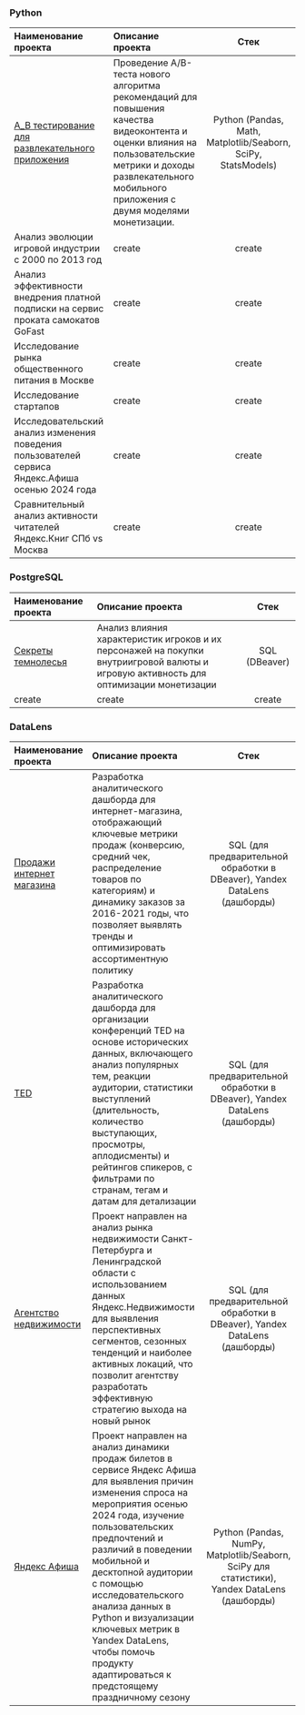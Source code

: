 ### Python

| Наименование проекта | Описание проекта  |Стек |
|:------------- |:---------------| :-------------:|
| [А_В тестирование для развлекательного приложения](https://github.com/LolitaShinkareva/Practicum_projects/blob/main/А_В%20тестирование%20для%20развлекательного%20приложения.ipynb) | Проведение A/B-теста нового алгоритма рекомендаций для повышения качества видеоконтента и оценки влияния на пользовательские метрики и доходы развлекательного мобильного приложения с двумя моделями монетизации. |  Python (Pandas, Math, Matplotlib/Seaborn, SciPy, StatsModels)|
| Анализ эволюции игровой индустрии с 2000 по 2013 год    | create        |         create      |
| Анализ эффективности внедрения платной подписки на сервис проката самокатов GoFast|  create          |      create    |
| Исследование рынка общественного питания в Москве|  create          |      create    |
| Исследование стартапов| create          |        create    |
| Исследовательский анализ изменения поведения пользователей сервиса Яндекс.Афиша осенью 2024 года |  create       |      create   |
| Сравнительный анализ активности читателей Яндекс.Книг СПб vs Москва|  create        |   create    |


### PostgreSQL

| Наименование проекта | Описание проекта  |Стек |
|:------------- |:---------------| :-------------:|
| [Секреты темнолесья](https://github.com/LolitaShinkareva/Practicum_projects/blob/main/Секреты%20темнолесья.sql)| Анализ влияния характеристик игроков и их персонажей на покупки внутриигровой валюты и игровую активность для оптимизации монетизации| SQL (DBeaver)|
|  create     |  create       |         create     |


### DataLens

| Наименование проекта | Описание проекта  |Стек |
|:------------- |:---------------| :-------------:|
| [Продажи интернет магазина](https://datalens.yandex.cloud/yh0q8ajsnqxul-prodazhi-internet-magazina)  | Разработка аналитического дашборда для интернет-магазина, отображающий ключевые метрики продаж (конверсию, средний чек, распределение товаров по категориям) и динамику заказов за 2016-2021 годы, что позволяет выявлять тренды и оптимизировать ассортиментную политику |   SQL (для предварительной обработки в DBeaver), Yandex DataLens (дашборды) |
|  [TED](https://datalens.yandex.cloud/4ofzw0uptgpyr-ted)    |  Разработка аналитического дашборда для организации конференций TED на основе исторических данных, включающего анализ популярных тем, реакции аудитории, статистики выступлений (длительность, количество выступающих, просмотры, аплодисменты) и рейтингов спикеров, с фильтрами по странам, тегам и датам для детализации   |       SQL (для предварительной обработки в DBeaver), Yandex DataLens (дашборды)   |
|  [Агентство недвижимости](https://datalens.yandex.cloud/3ug526rq59c2p-dashbord-dlya-agentstva-nedvizhimosti?tab=aW)  |  Проект направлен на анализ рынка недвижимости Санкт-Петербурга и Ленинградской области с использованием данных Яндекс.Недвижимости для выявления перспективных сегментов, сезонных тенденций и наиболее активных локаций, что позволит агентству разработать эффективную стратегию выхода на новый рынок   |      SQL (для предварительной обработки в DBeaver), Yandex DataLens (дашборды)   |
|[Яндекс Афиша](https://datalens.yandex.cloud/1ld3co8suuiin-yandeks-afisha)| Проект направлен на анализ динамики продаж билетов в сервисе Яндекс Афиша для выявления причин изменения спроса на мероприятия осенью 2024 года, изучение пользовательских предпочтений и различий в поведении мобильной и десктопной аудитории с помощью исследовательского анализа данных в Python и визуализации ключевых метрик в Yandex DataLens, чтобы помочь продукту адаптироваться к предстоящему праздничному сезону |  Python (Pandas, NumPy, Matplotlib/Seaborn, SciPy для статистики), Yandex DataLens (дашборды)   |  
